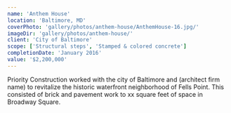 ```yaml
---
name: 'Anthem House'
location: 'Baltimore, MD'
coverPhoto: 'gallery/photos/anthem-house/AnthemHouse-16.jpg/'
imageDir: 'gallery/photos/anthem-house/'
client: 'City of Baltimore'
scope: ['Structural steps', 'Stamped & colored concrete']
completionDate: 'January 2016'
value: '$2,200,000'
---
```


Priority Construction worked with the city of Baltimore and (architect firm name) to revitalize the historic waterfront neighborhood of Fells Point. This consisted of brick and pavement work to xx square feet of space in Broadway Square.
